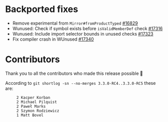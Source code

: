 # Backported fixes

- Remove experimental from `Mirror#fromProductTyped` [#16829](https//github.com/lampepfl/dotty/pull/16829)
- Wunused: Check if symbol exists before `isValidMemberDef` check [#17316](https://github.com/lampepfl/dotty/pull/17316)
- Wunused: Include import selector bounds in unused checks [#17323](https://github.com/lampepfl/dotty/pull/17323)
- Fix compiler crash in WUnused  [#17340](https://github.com/lampepfl/dotty/pull/17340)

# Contributors

Thank you to all the contributors who made this release possible 🎉

According to `git shortlog -sn --no-merges 3.3.0-RC4..3.3.0-RC5` these are:

```
     2 Kacper Korban
     2 Michael Pilquist
     2 Paweł Marks
     2 Szymon Rodziewicz
     1 Matt Bovel


```
